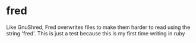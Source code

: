 # fred
Like GnuShred, Fred overwrites files to make them harder to read using the string 'fred'.
This is just a test because this is my first time writing in ruby
